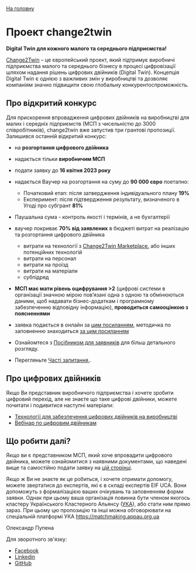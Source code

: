 [На головну](../README.md)

# Проект change2twin

**Digital Twin для кожного малого та середнього підприємства!**

[Change2Twin](https://www.change2twin.eu/) – це європейський проект, який підтримує виробничі підприємства малого та середнього бізнесу в процесі цифровізації шляхом надання рішень цифрових двійників (Digital Twin). Концепція Digital Twin є однією з важливих змін у виробництві та дозволяє компаніям значно підвищити свою глобальну конкурентоспроможність.

## Про відкритий конкурс

Для прискорення впровадження цифрових двійників на виробництві для малих і середніх підприємств (МСП з чисельністю до 3000 співробітників), change2twin вже запустив три грантові пропозиції. Залишився останній відкритий конкурс:

- на **розгортання цифрового двійника** 
- надається тільки **виробничим МСП** 
- подати заявку до **16 квітня 2023 року**
- надається Ваучер на розгортання на суму до **90 000 євро** поетапно:
  - Початковий етап: після затвердження індивідуального плану **19%**
  - Експеримент: після підтвердження результату, визначеного в Угоді про субгрант  **81%** 
- Паушальна сума - контроль якості і термінів, а не бухгалтерії
- ваучер покриває **70% від заявлених** в бюджеті витрат на реалізацію та розгортання цифрового двійника
  - витрати на технології з [Change2Twin Marketplace.](https://marketplace.change2twin.eu/) або інших потенційних технологій
  - витрати на персонал
  - витрати на проїзд
  - витрати на матеріали
  - субпідряд
- **МСП має мати рівень оцифрування >2** (цифрові системи в організації значною мірою пов’язані одна з одною та обмінюються даними, щоб надавати бізнес-додаткам і програмному забезпеченню відповідну інформацію), **проводиться самооцінкою з поясненнями** 
- заявка подається в онлайн за [цим посиланням](https://change2twin-dv2-opencall.fundingbox.com), методичка по заповненню знаходиться [за цим посиланням](application.md)  



- Ознайомтеся з [Посібником для заявників](GuideforApplicants.md) для більш детального розгляду.
- Перегляньте [Часті запитання](faq.md),.

## Про цифрових двійників

Якщо Ви представник виробничого підприємства і хочете зробити цифровий перехід, але не знаєте що таке цифрові двійники, можете почитати і подивитися наступні матеріали: 

- [Технології для забезпечення цифрових двійників на виробництві](DigitalTwinEnablingTechnology_positionpaper.md)
- [Вебінар по цифровим двійникам](DigitalTwinsVebinar.md)

## Що робити далі? 

Якщо ви є представником МСП, який хоче впровадити цифрового двійника, можете ознайомитися з наявними документами, що наведені вище та самостійно подати заявку на [цій сторінці](https://change2twin-dv2-opencall.fundingbox.com/). 

Якщо ж Ви не знаєте як це робиться, і хочете отримати допомогу, можете звертатися до експертів, які є в складі експертів EIF UCA. Вони допоможуть з формалізацією ваших очікувань та заповненням форми заявки. Однак при цьому ваша організація повинна бути членом якогось кластеру Українського Кластерного Альянсу ([УКА](https://www.clusters.org.ua/members-of-the-alliance/)), або стати ним прямо зараз. При цьому цю пропозицію та інші можна обговорювати на спеціальній платформі УКА <https://matchmaking.appau.org.ua> 



Олександр Пупена 

Для зворотного зв'язку:

- [Facebook](https://www.facebook.com/fieldbusbook/posts/pfbid022Y7JN42GNTZFh69fNaHPSWACnHYPhAfhKm9YrPpFywNo5ppMXPaRqQ6gk734CS7Jl)
- [Linkedin](https://www.linkedin.com/feed/update/urn:li:activity:7033470045070462976/)
- [GitHub](https://github.com/pupenasan/grants/issues/3)
